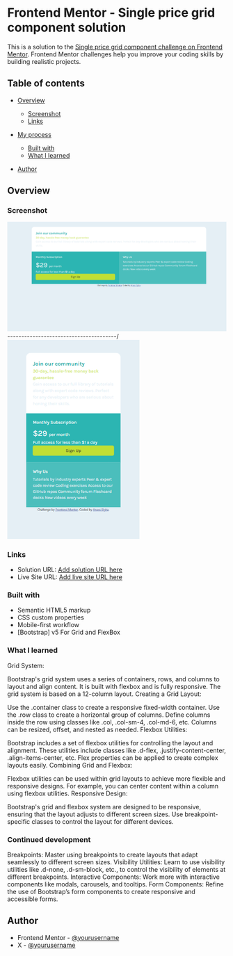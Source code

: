 # Frontend Mentor - Single price grid component solution

This is a solution to the [Single price grid component challenge on Frontend Mentor](https://www.frontendmentor.io/challenges/single-price-grid-component-5ce41129d0ff452fec5abbbc). Frontend Mentor challenges help you improve your coding skills by building realistic projects. 

## Table of contents

- [Overview](#overview)
  - [Screenshot](#screenshot)
  - [Links](#links)
- [My process](#my-process)
  - [Built with](#built-with)
  - [What I learned](#what-i-learned)

- [Author](#author)

## Overview



### Screenshot

![](/images/Frontend-Mentor-Single-Price-Grid-Component.png) 
---------------------------------------/
![](/images/Frontend-Mentor-Single-Price-Grid-Component%20Phone.png)



### Links

- Solution URL: [Add solution URL here](https://github.com/anassreda/single-price-grid-component-master)
- Live Site URL: [Add live site URL here](https://anassreda.github.io/single-price-grid-component-master/)

### Built with

- Semantic HTML5 markup
- CSS custom properties
- Mobile-first workflow
- [Bootstrap] v5 For Grid and FlexBox



### What I learned
Grid System:

Bootstrap's grid system uses a series of containers, rows, and columns to layout and align content.
It is built with flexbox and is fully responsive.
The grid system is based on a 12-column layout.
Creating a Grid Layout:

Use the .container class to create a responsive fixed-width container.
Use the .row class to create a horizontal group of columns.
Define columns inside the row using classes like .col, .col-sm-4, .col-md-6, etc.
Columns can be resized, offset, and nested as needed.
Flexbox Utilities:

Bootstrap includes a set of flexbox utilities for controlling the layout and alignment.
These utilities include classes like .d-flex, .justify-content-center, .align-items-center, etc.
Flex properties can be applied to create complex layouts easily.
Combining Grid and Flexbox:

Flexbox utilities can be used within grid layouts to achieve more flexible and responsive designs.
For example, you can center content within a column using flexbox utilities.
Responsive Design:

Bootstrap's grid and flexbox system are designed to be responsive, ensuring that the layout adjusts to different screen sizes.
Use breakpoint-specific classes to control the layout for different devices.


### Continued development

Breakpoints: Master using breakpoints to create layouts that adapt seamlessly to different screen sizes.
Visibility Utilities: Learn to use visibility utilities like .d-none, .d-sm-block, etc., to control the visibility of elements at different breakpoints.
Interactive Components: Work more with interactive components like modals, carousels, and tooltips.
Form Components: Refine the use of Bootstrap’s form components to create responsive and accessible forms.

## Author
- Frontend Mentor - [@yourusername](https://www.frontendmentor.io/profile/anassreda)
- X - [@yourusername](https://x.com/anass_el_gh)


